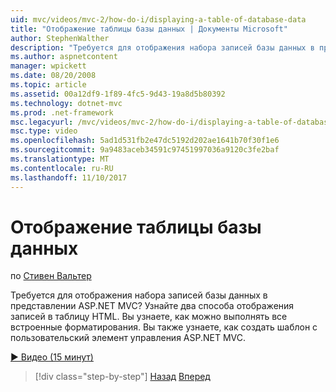 ```yaml
---
uid: mvc/videos/mvc-2/how-do-i/displaying-a-table-of-database-data
title: "Отображение таблицы базы данных | Документы Microsoft"
author: StephenWalther
description: "Требуется для отображения набора записей базы данных в представлении ASP.NET MVC? Узнайте два способа отображения записей в таблицу HTML. Вы узнаете, как можно выполнять все t..."
ms.author: aspnetcontent
manager: wpickett
ms.date: 08/20/2008
ms.topic: article
ms.assetid: 00a12df9-1f89-4fc5-9d43-19a8d5b80392
ms.technology: dotnet-mvc
ms.prod: .net-framework
msc.legacyurl: /mvc/videos/mvc-2/how-do-i/displaying-a-table-of-database-data
msc.type: video
ms.openlocfilehash: 5ad1d531fb2e47dc5192d202ae1641b70f30f1e6
ms.sourcegitcommit: 9a9483aceb34591c97451997036a9120c3fe2baf
ms.translationtype: MT
ms.contentlocale: ru-RU
ms.lasthandoff: 11/10/2017
---
```

<a name="displaying-a-table-of-database-data"></a>Отображение таблицы базы данных
====================
по [Стивен Вальтер](https://github.com/StephenWalther)

Требуется для отображения набора записей базы данных в представлении ASP.NET MVC? Узнайте два способа отображения записей в таблицу HTML. Вы узнаете, как можно выполнять все встроенные форматирования. Вы также узнаете, как создать шаблон с пользовательский элемент управления ASP.NET MVC.

[&#9654; Видео (15 минут)](https://channel9.msdn.com/Blogs/ASP-NET-Site-Videos/displaying-a-table-of-database-data)

>[!div class="step-by-step"]
[Назад](creating-model-classes-with-linq-to-sql.md)
[Вперед](what-is-aspnet-mvc-80-minute-technical-video-for-developers-building-nerddinner.md)
